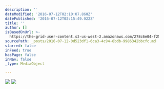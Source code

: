 ```yaml
---
description: ''
dateModified: '2016-07-12T02:10:07.860Z'
datePublished: '2016-07-12T02:15:49.022Z'
title: ''
author: []
isBasedOnUrl: >-
  https://the-grid-user-content.s3-us-west-2.amazonaws.com/278c6e04-f256-434d-976b-f610e0d9145c.jpg
sourcePath: _posts/2016-07-12-0d523df1-6ca3-4c94-8bdb-9986342bbcfc.md
starred: false
inFeed: true
hasPage: false
inNav: false
_type: MediaObject

---
```

![](https://imgflo.herokuapp.com/graph/vahj1ThiexotieMo/209d771cba54040672501545c869bfcd/croprotate.jpg?cropheight=3943&cropwidth=5913&degrees=0&input=https%3A%2F%2Fthe-grid-user-content.s3-us-west-2.amazonaws.com%2F278c6e04-f256-434d-976b-f610e0d9145c.jpg&x=0&y=0)
![](https://the-grid-user-content.s3-us-west-2.amazonaws.com/c8329a61-61ba-4a5e-a9a2-2e9b43280a50.jpg)